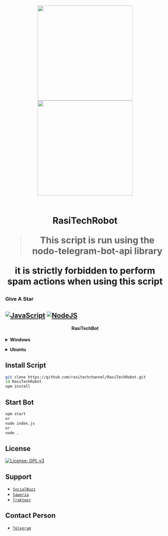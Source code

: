 <h1 align="center">

<img width="300" src="https://yt3.googleusercontent.com/A0N50mnvhnO-wtiTKa1rVJ46QcDBxV8304HFQBrwWpsSs0RWCPI3alNeyn6G3ITaUoJIBfA6Ag=s900-c-k-c0x00ffffff-no-rj"><img width="300" src="https://static3.tgstat.ru/channels/_0/f9/f9355ba522050fc5c636a07e4b6562cf.jpg">

<br> RasiTechRobot
 
 > This script is run using the nodo-telegram-bot-api library
 
 it is strictly forbidden to perform spam actions when using this script 

### Give A Star

## [![JavaScript](https://img.shields.io/badge/JavaScript-d6cc0f?style=for-the-badge&logo=javascript&logoColor=white)](https://javascript.com) [![NodeJS](https://img.shields.io/badge/Node.js-43853D?style=for-the-badge&logo=node.js&logoColor=white)](https://nodejs.org/)
 
</h1>
<h4 align="center">RasiTechBot</h4>


<!-- Installation -->
<b><details><summary>Windows</summary></b>  
<b>Requirements:</b>
* Git [`Click here`](https://git-scm.com/downloads)
* NodeJS [`Click here`](https://nodejs.org/en/download)
* ZIP [`Click here`](https://infozip.sourceforge.net/Zip.html)
 
```bash
Add to PATH environment variable
```
</details>

<b><details><summary>Ubuntu</summary></b>
```bash
1. apt update && apt upgrade
2. apt install nodejs -y
3. apt install git -y
4. apt install zip -y
5. apt install wget curl -y
```

<b>Install nvm for custom nodejs version:</b>
```bash
1. curl -o- https://raw.githubusercontent.com/nvm-sh/nvm/v0.39.3/install.sh | bash
2. source ~/.bashrc
3. nvm install node
```
</details>


## Install Script
```bash
git clone https://github.com/rasitechchannel/RasiTechRobot.git
cd RasiTechRobot
npm install
```

## Start Bot
```bash
npm start
or
node index.js
or
node .
```

## License
[![License: GPL v3](https://img.shields.io/badge/License-GPLv3-blue.svg)](https://www.gnu.org/licenses/gpl-3.0)    


## Support
* [`SocialBuzz`](https://sociabuzz.com/rasitech)
* [`Saweria`](https://saweria.co/rasitech)
* [`Trakteer`](https://trakteer.id/rasitech)
  
## Contact Person
* [`Telegram`](https://t.me/rasirt2)
